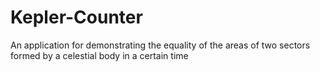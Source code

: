 # Kepler-Counter
 An application for demonstrating the equality of the areas of two sectors formed by a celestial body in a certain time
